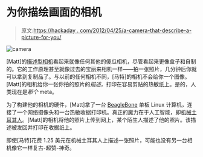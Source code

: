 # 为你描绘画面的相机

> 原文:[https://hackaday . com/2012/04/25/a-camera-that-describe-a-picture-for-you/](https://hackaday.com/2012/04/25/a-camera-that-describes-a-picture-for-you/)

![](../Images/f030358fc0f76ca41a37c4df8efd5a72.png "camera")

[Matt]的[描述型相机](http://mattrichardson.com/Descriptive-Camera/)看起来就像任何其他的傻瓜相机，尽管看起来更像盒子和自制的。它的工作原理甚至就像过去的宝丽来相机一样——拍一张照片，几分钟后你就可以拿到复制品了。与以前的任何相机不同，[马特]的相机不会给你一个图像。[Matt]的相机给你一张你拍的照片的*描述*，打印在容易剪贴的热敏纸上。是的，人类现在是*那个* meta。

为了构建他的相机的硬件，[Matt]拿了一台 [BeagleBone](http://beagleboard.org/bone) 单板 Linux 计算机，连接了一个网络摄像头和一台热敏收据打印机。真正的魔力在于人工智能，即[机械土耳其人](https://www.mturk.com/mturk/welcome)。[Matt]的相机将他的照片上传到网上，某个陌生人描述了他的照片。该描述被发回并打印在收据纸上。

即使[马特]花费 1.25 美元在机械土耳其人上描述一张照片，可能也没有另一台相机像它一样复古-超赞-神奇。